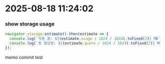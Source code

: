 # 2025-08-18 11:24:02

### show storage usage
```javascript
navigator.storage.estimate().then(estimate => {
  console.log(`사용 중: ${(estimate.usage / 1024 / 1024).toFixed(2)} MB`);
  console.log(`총 할당량: ${(estimate.quota / 1024 / 1024).toFixed(2)} MB`);
});
```

memo commit test